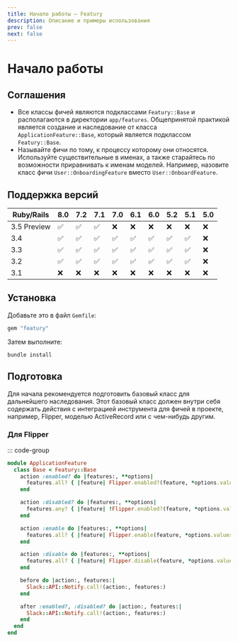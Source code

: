 ```yaml
---
title: Начало работы — Featury
description: Описание и примеры использования
prev: false
next: false
---
```


# Начало работы

## Соглашения

- Все классы фичей являются подклассами `Featury::Base` и располагаются в директории `app/features`. Общепринятой практикой является создание и наследование от класса `ApplicationFeature::Base`, который является подклассом `Featury::Base`.
- Называйте фичи по тому, к процессу которому они относятся. Используйте существительные в именах, а также старайтесь по возможности приравнивать к именам моделей. Например, назовите класс фичи `User::OnboardingFeature` вместо `User::OnboardFeature`.

## Поддержка версий

| Ruby/Rails  | 8.0 | 7.2 | 7.1 | 7.0 | 6.1 | 6.0 | 5.2 | 5.1 | 5.0 |
|-------------|---|---|---|---|---|---|---|---|---|
| 3.5 Preview | ✅ | ✅ | ✅ | ❌ | ❌ | ❌ | ❌ | ❌ | ❌ |
| 3.4         | ✅ | ✅ | ✅ | ✅ | ✅ | ✅ | ✅ | ✅ | ❌ |
| 3.3         | ✅ | ✅ | ✅ | ✅ | ✅ | ✅ | ✅ | ✅ | ❌ |
| 3.2         | ✅ | ✅ | ✅ | ✅ | ✅ | ✅ | ✅ | ✅ | ❌ |
| 3.1         | ❌ | ❌ | ❌ | ❌ | ❌ | ❌ | ❌ | ❌ | ❌ |

## Установка

Добавьте это в файл `Gemfile`:

```ruby
gem "featury"
```

Затем выполните:

```shell
bundle install
```

## Подготовка

Для начала рекомендуется подготовить базовый класс для дальнейшего наследования.
Этот базовый класс должен внутри себя содержать действия с интеграцией инструмента для фичей в проекте,
например, Flipper, моделью ActiveRecord или с чем-нибудь другим.

### Для Flipper

::: code-group

```ruby [app/features/application_feature/base.rb]
module ApplicationFeature
  class Base < Featury::Base
    action :enabled? do |features:, **options|
      features.all? { |feature| Flipper.enabled?(feature, *options.values) }
    end

    action :disabled? do |features:, **options|
      features.any? { |feature| !Flipper.enabled?(feature, *options.values) }
    end

    action :enable do |features:, **options|
      features.all? { |feature| Flipper.enable(feature, *options.values) }
    end

    action :disable do |features:, **options|
      features.all? { |feature| Flipper.disable(feature, *options.values) }
    end

    before do |action:, features:|
      Slack::API::Notify.call!(action:, features:)
    end

    after :enabled?, :disabled? do |action:, features:|
      Slack::API::Notify.call!(action:, features:)
    end
  end
end
```
